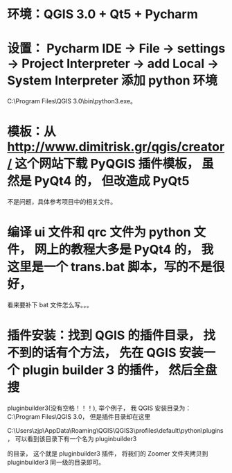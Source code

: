 # 环境：QGIS 3.0 + Qt5 + Pycharm

# 设置： Pycharm IDE -> File -> settings -> Project Interpreter -> add Local -> System Interpreter 添加 python 环境

C:\Program Files\QGIS 3.0\bin\python3.exe。

# 模板：从 http://www.dimitrisk.gr/qgis/creator/ 这个网站下载 PyQGIS 插件模板， 虽然是 PyQt4 的， 但改造成 PyQt5

不是问题，具体参考项目中的相关文件。

# 编译 ui 文件和 qrc  文件为 python 文件， 网上的教程大多是 PyQt4 的， 我这里是一个 trans.bat 脚本，写的不是很好，

看来要补下 bat 文件怎么写。。。

# 插件安装：找到 QGIS 的插件目录， 找不到的话有个方法， 先在 QGIS 安装一个 plugin builder 3 的插件， 然后全盘搜

pluginbuilder3(没有空格！！！), 举个例子， 我 QGIS 安装目录为： C:\Program Files\QGIS 3.0， 但是插件目录却在这里

C:\Users\zjp\AppData\Roaming\QGIS\QGIS3\profiles\default\python\plugins， 可以看到该目录下有一个名为 pluginbuilder3

的目录， 这个就是 pluginbuilder3 插件， 将我们的 Zoomer 文件夹拷贝到 pluginbuilder3 同一级的目录即可。


